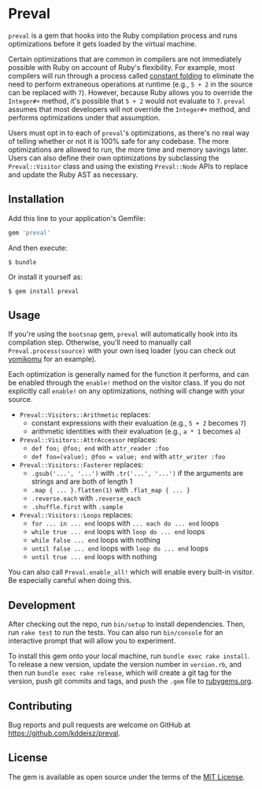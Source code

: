 # Preval

`preval` is a gem that hooks into the Ruby compilation process and runs optimizations before it gets loaded by the virtual machine.

Certain optimizations that are common in compilers are not immediately possible with Ruby on account of Ruby's flexibility. For example, most compilers will run through a process called [constant folding](https://en.wikipedia.org/wiki/Constant_folding) to eliminate the need to perform extraneous operations at runtime (e.g., `5 + 2` in the source can be replaced with `7`). However, because Ruby allows you to override the `Integer#+` method, it's possible that `5 + 2` would not evaluate to `7`. `preval` assumes that most developers will not override the `Integer#+` method, and performs optimizations under that assumption.

Users must opt in to each of `preval`'s optimizations, as there's no real way of telling whether or not it is 100% safe for any codebase. The more optimizations are allowed to run, the more time and memory savings later. Users can also define their own optimizations by subclassing the `Preval::Visitor` class and using the existing `Preval::Node` APIs to replace and update the Ruby AST as necessary.

## Installation

Add this line to your application's Gemfile:

```ruby
gem 'preval'
```

And then execute:

    $ bundle

Or install it yourself as:

    $ gem install preval

## Usage

If you're using the `bootsnap` gem, `preval` will automatically hook into its compilation step. Otherwise, you'll need to manually call `Preval.process(source)` with your own iseq loader (you can check out [yomikomu](https://github.com/ko1/yomikomu) for an example).

Each optimization is generally named for the function it performs, and can be enabled through the `enable!` method on the visitor class. If you do not explicitly call `enable!` on any optimizations, nothing will change with your source.

* `Preval::Visitors::Arithmetic` replaces:
  * constant expressions with their evaluation (e.g., `5 + 2` becomes `7`)
  * arithmetic identities with their evaluation (e.g., `a * 1` becomes `a`)
* `Preval::Visitors::AttrAccessor` replaces:
  * `def foo; @foo; end` with `attr_reader :foo`
  * `def foo=(value); @foo = value; end` with `attr_writer :foo`
* `Preval::Visitors::Fasterer` replaces:
  * `.gsub('...', '...')` with `.tr('...', '...')` if the arguments are strings and are both of length 1
  * `.map { ... }.flatten(1)` with `.flat_map { ... }`
  * `.reverse.each` with `.reverse_each` 
  * `.shuffle.first` with `.sample`
* `Preval::Visitors::Loops` replaces:
  * `for ... in ... end` loops with `... each do ... end` loops
  * `while true ... end` loops with `loop do ... end` loops
  * `while false ... end` loops with nothing
  * `until false ... end` loops with `loop do ... end` loops
  * `until true ... end` loops with nothing

You can also call `Preval.enable_all!` which will enable every built-in visitor. Be especially careful when doing this.

## Development

After checking out the repo, run `bin/setup` to install dependencies. Then, run `rake test` to run the tests. You can also run `bin/console` for an interactive prompt that will allow you to experiment.

To install this gem onto your local machine, run `bundle exec rake install`. To release a new version, update the version number in `version.rb`, and then run `bundle exec rake release`, which will create a git tag for the version, push git commits and tags, and push the `.gem` file to [rubygems.org](https://rubygems.org).

## Contributing

Bug reports and pull requests are welcome on GitHub at https://github.com/kddeisz/preval.

## License

The gem is available as open source under the terms of the [MIT License](https://opensource.org/licenses/MIT).
